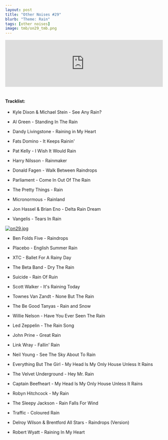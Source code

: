 ```yaml
---
layout: post
title: "Other Noises #29"
blurb: "Theme: Rain"
tags: [other noises]
image: tmb/on29_tmb.png
---
```


<iframe scrolling="no" id="hearthis_at_track_3028282" width="100%" height="150" src="https://hearthis.at/embed/3028282/transparent_black/?hcolor=&color=&style=2&block_size=2&block_space=1&background=1&waveform=0&cover=0&autoplay=0&css=" frameborder="0" allowtransparency allow="autoplay"><p>Listen to <a href="https://hearthis.at/zerocc/other-noises-29-251018-rain/" target="_blank">Other Noises #29 (25/10/18) - RAIN</a> <span>by</span><a href="https://hearthis.at/zerocc/" target="_blank" >Zero</a> <span>on</span> <a href="https://hearthis.at/" target="_blank">hearthis.at</a></p></iframe>
&nbsp;

#### Tracklist:

- Kyle Dixon & Michael Stein - See Any Rain?

- Al Green - Standing In The Rain
- Dandy Livingstone - Raining in My Heart
- Fats Domino - It Keeps Rainin'
- Pat Kelly - I Wish It Would Rain

- Harry Nilsson - Rainmaker
- Donald Fagen - Walk Between Raindrops
- Parliament - Come In Out Of The Rain

- The Pretty Things - Rain
- Micronormous - Rainland
- Jon Hassel & Brian Eno - Delta Rain Dream
- Vangelis - Tears In Rain

[![on29.jpg](https://i.postimg.cc/MpBwZZ77/on29.jpg)](https://postimg.cc/rDq3QkYs)

- Ben Folds Five - Raindrops
- Placebo - English Summer Rain
- XTC - Ballet For A Rainy Day

- The Beta Band - Dry The Rain
- Suicide - Rain Of Ruin
- Scott Walker - It's Raining Today

- Townes Van Zandt - None But The Rain
- The Be Good Tanyas - Rain and Snow
- Willie Nelson - Have You Ever Seen The Rain

- Led Zeppelin - The Rain Song
- John Prine - Great Rain
- Link Wray - Fallin' Rain
- Neil Young - See The Sky About To Rain

- Everything But The Girl - My Head Is My Only House Unless It Rains
- The Velvet Underground - Hey Mr. Rain
- Captain Beefheart - My Head Is My Only House Unless It Rains

- Robyn Hitchcock - My Rain
- The Sleepy Jackson - Rain Falls For Wind
- Traffic - Coloured Rain
- Delroy Wilson & Brentford All Stars - Raindrops (Version)

- Robert Wyatt - Raining In My Heart
